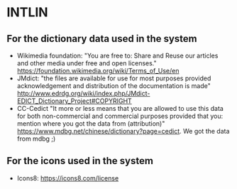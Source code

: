 # INTLIN
## For the dictionary data used in the system
- Wikimedia foundation: "You are free to: Share and Reuse our articles and other media under free and open licenses." https://foundation.wikimedia.org/wiki/Terms_of_Use/en
- JMdict: "the files are available for use for most purposes provided acknowledgement and distribution of the documentation is made" http://www.edrdg.org/wiki/index.php/JMdict-EDICT_Dictionary_Project#COPYRIGHT
- CC-Cedict "It more or less means that you are allowed to use this data for both non-commercial and commercial purposes provided that you: mention where you got the data from (attribution)" https://www.mdbg.net/chinese/dictionary?page=cedict.
We got the data from mdbg ;)

## For the icons used in the system
- Icons8:  https://icons8.com/license
